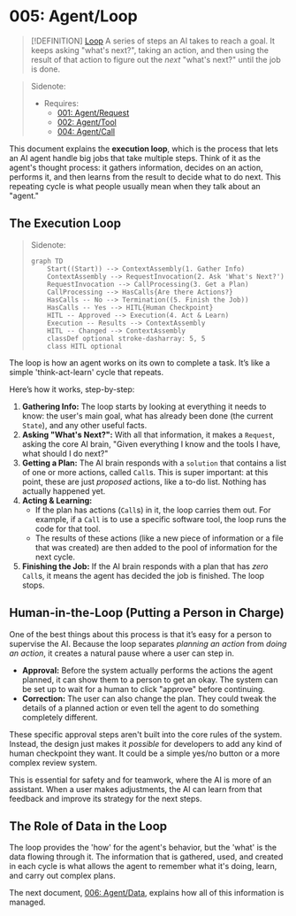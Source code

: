 # 005: Agent/Loop

> [!DEFINITION] [Loop](./000_glossary.md)
> A series of steps an AI takes to reach a goal. It keeps asking "what's next?", taking an action, and then using the result of that action to figure out the _next_ "what's next?" until the job is done.

> Sidenote:
>
> - Requires:
>   - [001: Agent/Request](./001_agent_request.md)
>   - [002: Agent/Tool](./002_agent_tool.md)
>   - [004: Agent/Call](./004_agent_call.md)

This document explains the **execution loop**, which is the process that lets an AI agent handle big jobs that take multiple steps. Think of it as the agent's thought process: it gathers information, decides on an action, performs it, and then learns from the result to decide what to do next. This repeating cycle is what people usually mean when they talk about an "agent."

## The Execution Loop

> Sidenote:
>
> ```mermaid
> graph TD
>     Start((Start)) --> ContextAssembly(1. Gather Info)
>     ContextAssembly --> RequestInvocation(2. Ask 'What's Next?')
>     RequestInvocation --> CallProcessing(3. Get a Plan)
>     CallProcessing --> HasCalls{Are there Actions?}
>     HasCalls -- No --> Termination((5. Finish the Job))
>     HasCalls -- Yes --> HITL{Human Checkpoint}
>     HITL -- Approved --> Execution(4. Act & Learn)
>     Execution -- Results --> ContextAssembly
>     HITL -- Changed --> ContextAssembly
>     classDef optional stroke-dasharray: 5, 5
>     class HITL optional
> ```

The loop is how an agent works on its own to complete a task. It’s like a simple 'think-act-learn' cycle that repeats.

Here’s how it works, step-by-step:

1.  **Gathering Info:** The loop starts by looking at everything it needs to know: the user's main goal, what has already been done (the current `State`), and any other useful facts.
2.  **Asking "What's Next?":** With all that information, it makes a `Request`, asking the core AI brain, "Given everything I know and the tools I have, what should I do next?"
3.  **Getting a Plan:** The AI brain responds with a `solution` that contains a list of one or more actions, called `Call`s. This is super important: at this point, these are just _proposed_ actions, like a to-do list. Nothing has actually happened yet.
4.  **Acting & Learning:**
    - If the plan has actions (`Call`s) in it, the loop carries them out. For example, if a `Call` is to use a specific software tool, the loop runs the code for that tool.
    - The results of these actions (like a new piece of information or a file that was created) are then added to the pool of information for the next cycle.
5.  **Finishing the Job:** If the AI brain responds with a plan that has _zero_ `Call`s, it means the agent has decided the job is finished. The loop stops.

## Human-in-the-Loop (Putting a Person in Charge)

One of the best things about this process is that it’s easy for a person to supervise the AI. Because the loop separates _planning an action_ from _doing an action_, it creates a natural pause where a user can step in.

- **Approval:** Before the system actually performs the actions the agent planned, it can show them to a person to get an okay. The system can be set up to wait for a human to click "approve" before continuing.
- **Correction:** The user can also change the plan. They could tweak the details of a planned action or even tell the agent to do something completely different.

These specific approval steps aren't built into the core rules of the system. Instead, the design just makes it _possible_ for developers to add any kind of human checkpoint they want. It could be a simple yes/no button or a more complex review system.

This is essential for safety and for teamwork, where the AI is more of an assistant. When a user makes adjustments, the AI can learn from that feedback and improve its strategy for the next steps.

## The Role of Data in the Loop

The loop provides the 'how' for the agent's behavior, but the 'what' is the data flowing through it. The information that is gathered, used, and created in each cycle is what allows the agent to remember what it's doing, learn, and carry out complex plans.

The next document, [006: Agent/Data](./006_agent_data.md), explains how all of this information is managed.
